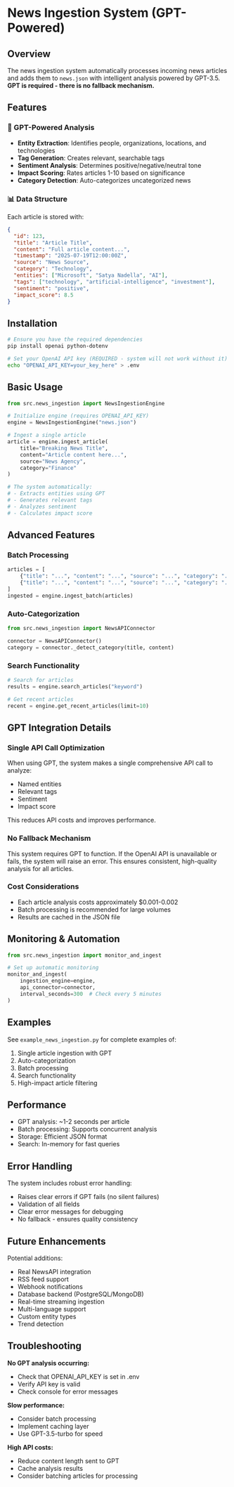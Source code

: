# News Ingestion System (GPT-Powered)

## Overview

The news ingestion system automatically processes incoming news articles and adds them to `news.json` with intelligent analysis powered by GPT-3.5. **GPT is required - there is no fallback mechanism.**

## Features

### 🤖 GPT-Powered Analysis

- **Entity Extraction**: Identifies people, organizations, locations, and technologies
- **Tag Generation**: Creates relevant, searchable tags
- **Sentiment Analysis**: Determines positive/negative/neutral tone
- **Impact Scoring**: Rates articles 1-10 based on significance
- **Category Detection**: Auto-categorizes uncategorized news

### 📊 Data Structure

Each article is stored with:

```json
{
  "id": 123,
  "title": "Article Title",
  "content": "Full article content...",
  "timestamp": "2025-07-19T12:00:00Z",
  "source": "News Source",
  "category": "Technology",
  "entities": ["Microsoft", "Satya Nadella", "AI"],
  "tags": ["technology", "artificial-intelligence", "investment"],
  "sentiment": "positive",
  "impact_score": 8.5
}
```

## Installation

```bash
# Ensure you have the required dependencies
pip install openai python-dotenv

# Set your OpenAI API key (REQUIRED - system will not work without it)
echo "OPENAI_API_KEY=your_key_here" > .env
```

## Basic Usage

```python
from src.news_ingestion import NewsIngestionEngine

# Initialize engine (requires OPENAI_API_KEY)
engine = NewsIngestionEngine("news.json")

# Ingest a single article
article = engine.ingest_article(
    title="Breaking News Title",
    content="Article content here...",
    source="News Agency",
    category="Finance"
)

# The system automatically:
# - Extracts entities using GPT
# - Generates relevant tags
# - Analyzes sentiment
# - Calculates impact score
```

## Advanced Features

### Batch Processing

```python
articles = [
    {"title": "...", "content": "...", "source": "...", "category": "..."},
    {"title": "...", "content": "...", "source": "...", "category": "..."}
]
ingested = engine.ingest_batch(articles)
```

### Auto-Categorization

```python
from src.news_ingestion import NewsAPIConnector

connector = NewsAPIConnector()
category = connector._detect_category(title, content)
```

### Search Functionality

```python
# Search for articles
results = engine.search_articles("keyword")

# Get recent articles
recent = engine.get_recent_articles(limit=10)
```

## GPT Integration Details

### Single API Call Optimization

When using GPT, the system makes a single comprehensive API call to analyze:

- Named entities
- Relevant tags
- Sentiment
- Impact score

This reduces API costs and improves performance.

### No Fallback Mechanism

This system requires GPT to function. If the OpenAI API is unavailable or fails, the system will raise an error. This ensures consistent, high-quality analysis for all articles.

### Cost Considerations

- Each article analysis costs approximately $0.001-0.002
- Batch processing is recommended for large volumes
- Results are cached in the JSON file

## Monitoring & Automation

```python
from src.news_ingestion import monitor_and_ingest

# Set up automatic monitoring
monitor_and_ingest(
    ingestion_engine=engine,
    api_connector=connector,
    interval_seconds=300  # Check every 5 minutes
)
```

## Examples

See `example_news_ingestion.py` for complete examples of:

1. Single article ingestion with GPT
2. Auto-categorization
3. Batch processing
4. Search functionality
5. High-impact article filtering

## Performance

- GPT analysis: ~1-2 seconds per article
- Batch processing: Supports concurrent analysis
- Storage: Efficient JSON format
- Search: In-memory for fast queries

## Error Handling

The system includes robust error handling:

- Raises clear errors if GPT fails (no silent failures)
- Validation of all fields
- Clear error messages for debugging
- No fallback - ensures quality consistency

## Future Enhancements

Potential additions:

- Real NewsAPI integration
- RSS feed support
- Webhook notifications
- Database backend (PostgreSQL/MongoDB)
- Real-time streaming ingestion
- Multi-language support
- Custom entity types
- Trend detection

## Troubleshooting

**No GPT analysis occurring:**

- Check that OPENAI_API_KEY is set in .env
- Verify API key is valid
- Check console for error messages

**Slow performance:**

- Consider batch processing
- Implement caching layer
- Use GPT-3.5-turbo for speed

**High API costs:**

- Reduce content length sent to GPT
- Cache analysis results
- Consider batching articles for processing
